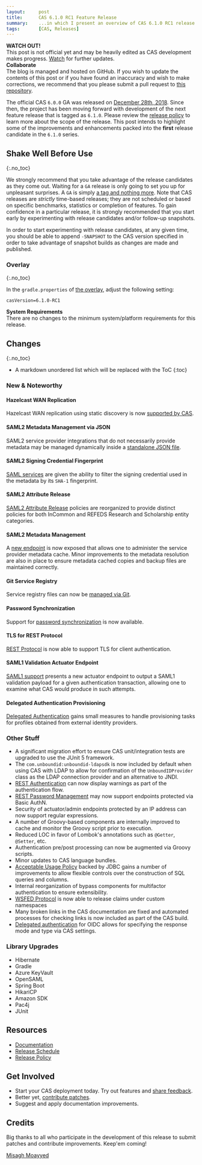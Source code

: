 ```yaml
---
layout:     post
title:      CAS 6.1.0 RC1 Feature Release
summary:    ...in which I present an overview of CAS 6.1.0 RC1 release.
tags:       [CAS, Releases]
---
```


<div class="alert alert-danger">
  <strong>WATCH OUT!</strong><br/>This post is not official yet and may be heavily edited as CAS development makes progress. <a href="https://apereo.github.io/feed.xml">Watch</a> for further updates.
</div>

<div class="alert alert-success">
  <strong>Collaborate</strong><br/>The blog is managed and hosted on GitHub. If you wish to update the contents of this post or if you have found an inaccuracy and wish to make corrections, we recommend that you please submit a pull request to <a href="https://github.com/apereo/apereo.github.io">this repository</a>.
</div>

The official CAS `6.0.0` GA was released on [December 28th, 2018](https://github.com/apereo/cas/releases/tag/v6.0.0). Since then, the project has been moving forward with development of the next feature release that is tagged as `6.1.0`. Please review the [release policy](https://apereo.github.io/cas/developer/Release-Policy.html) to learn more about the scope of the release. This post intends to highlight some of the improvements and enhancements packed into the **first** release candidate in the `6.1.0` series.

<!--
You can read about the previous release candidate [here](https://apereo.github.io/2018/10/26/600rc3-release/).
-->

## Shake Well Before Use
{:.no_toc}

We strongly recommend that you take advantage of the release candidates as they come out. Waiting for a `GA` release is only going to set you up for unpleasant surprises. A `GA` is simply [a tag and nothing more](https://apereo.github.io/2017/03/08/the-myth-of-ga-rel/). Note that CAS releases are *strictly* time-based releases; they are not scheduled or based on specific benchmarks, statistics or completion of features. To gain confidence in a particular release, it is strongly recommended that you start early by experimenting with release candidates and/or follow-up snapshots.

In order to start experimenting with release candidates, at any given time, you should be able to append `-SNAPSHOT` to the CAS version specified in order to take advantage of snapshot builds as changes are made and published.

### Overlay
{:.no_toc}

In the `gradle.properties` of [the overlay](https://github.com/apereo/cas-overlay-template), adjust the following setting:

```properties
casVersion=6.1.0-RC1
```

<div class="alert alert-info">
  <strong>System Requirements</strong><br/>There are no changes to the minimum system/platform requirements for this release.
</div>

## Changes
{:.no_toc}

* A markdown unordered list which will be replaced with the ToC
{:toc}

### New & Noteworthy

#### Hazelcast WAN Replication

Hazelcast WAN replication using static discovery is now [supported by CAS](https://apereo.github.io/cas/development/ticketing/Hazelcast-Ticket-Registry.html).

#### SAML2 Metadata Management via JSON

SAML2 service provider integrations that do not necessarily provide metadata may be managed dynamically inside a [standalone JSON file](https://apereo.github.io/cas/development/installation/Configuring-SAML2-Authentication.html#service-provider-metadata).

#### SAML2 Signing Credential Fingerprint

[SAML services](https://apereo.github.io/cas/development/installation/Configuring-SAML2-Authentication.html#saml-services) are given the ability
to filter the signing credential used in the metadata by its `SHA-1` fingerprint.

#### SAML2 Attribute Release

[SAML2 Attribute Release](https://apereo.github.io/cas/development/installation/Configuring-SAML2-Attribute-Release.html) policies
are reorganized to provide distinct policies for both InCommon and REFEDS Research and Scholarship entity categories.

#### SAML2 Metadata Management

A [new endpoint](https://apereo.github.io/cas/development/installation/Configuring-SAML2-DynamicMetadata.html) is now exposed that allows one to administer the service provider metadata cache. Minor improvements to the metadata resolution are also in place to ensure metadata cached copies and backup files are maintained correctly.

#### Git Service Registry

Service registry files can now be [managed via Git](https://apereo.github.io/cas/development/services/Git-Service-Management.html).

#### Password Synchronization

Support for [password synchronization](https://apereo.github.io/cas/development/installation/Password-Synchronization.html) is now available.

#### TLS for REST Protocol

[REST Protocol](https://apereo.github.io/cas/development/protocol/REST-Protocol.html) is now able to support TLS for client authentication.

#### SAML1 Validation Actuator Endpoint

[SAML1 support](https://apereo.github.io/cas/development/protocol/SAML-Protocol.html#saml-11) presents a new actuator endpoint to output a SAML1 validation
payload for a given authentication transaction, allowing one to examine what CAS would produce in such attempts. 

#### Delegated Authentication Provisioning

[Delegated Authentication](https://apereo.github.io/cas/development/integration/Delegate-Authentication.html) gains small measures to handle provisioning tasks
for profiles obtained from external identity providers.

### Other Stuff

- A significant migration effort to ensure CAS unit/integration tests are upgraded to use the JUnit 5 framework.
- The `com.unboundid:unboundid-ldapsdk` is now included by default when using CAS with LDAP to allow for confirmation of the `UnboundIDProvider` class as the LDAP connection provider and an alternative to JNDI. 
- [REST Authentication](https://apereo.github.io/cas/development/installation/Rest-Authentication.html) can now display warnings as part of the authentication flow.
- [REST Password Management](https://apereo.github.io/cas/development/password_management/Password-Management-REST.html) may now support endpoints protected via Basic AuthN.
- Security of actuator/admin endpoints protected by an IP address can now support regular expressions.
- A number of Groovy-based components are internally improved to cache and monitor the Groovy script prior to execution.
- Reduced LOC in favor of Lombok's annotations such as `@Getter`, `@Setter`, etc.
- Authentication pre/post processing can now be augmented via Groovy scripts.
- Minor updates to CAS language bundles.
- [Acceptable Usage Policy](https://apereo.github.io/cas/development/webflow/Webflow-Customization-AUP.html) backed by JDBC gains a number of improvements to allow flexible controls over the construction of SQL queries and columns.
- Internal reorganization of bypass components for multifactor authentication to ensure extensibility. 
- [WSFED Protocol](https://apereo.github.io/cas/development/protocol/WS-Federation-Protocol.html) is now able to release claims under custom namespaces
- Many broken links in the CAS documentation are fixed and automated processes for checking links is now included as part of the CAS build.
- [Delegated authentication](https://apereo.github.io/cas/development/integration/Delegate-Authentication.html) for OIDC allows for specifying the response mode and type via CAS settings.

### Library Upgrades

- Hibernate
- Gradle
- Azure KeyVault
- OpenSAML
- Spring Boot
- HikariCP
- Amazon SDK
- Pac4j
- JUnit

## Resources

- [Documentation](https://apereo.github.io/cas/development/)
- [Release Schedule](https://github.com/apereo/cas/milestones)
- [Release Policy](https://apereo.github.io/cas/developer/Release-Policy.html)

## Get Involved

- Start your CAS deployment today. Try out features and [share feedback](https://apereo.github.io/cas/Mailing-Lists.html).
- Better yet, [contribute patches](https://apereo.github.io/cas/developer/Contributor-Guidelines.html).
- Suggest and apply documentation improvements.

## Credits

Big thanks to all who participate in the development of this release to submit patches and contribute improvements. Keep'em coming!

[Misagh Moayyed](https://twitter.com/misagh84)
